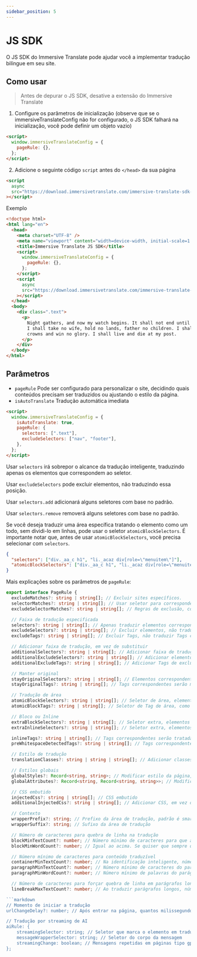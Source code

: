 ```yaml
---
sidebar_position: 5
---
```


# JS SDK

O JS SDK do Immersive Translate pode ajudar você a implementar tradução bilíngue em seu site.

## Como usar

> Antes de depurar o JS SDK, desative a extensão do Immersive Translate

1. Configure os parâmetros de inicialização (observe que se o immersiveTranslateConfig não for configurado, o JS SDK falhará na inicialização, você pode definir um objeto vazio)

```html
<script>
  window.immersiveTranslateConfig = {
    pageRule: {},
  };
</script>
```

2. Adicione o seguinte código `script` antes do `</head>` da sua página

```html
<script
  async
  src="https://download.immersivetranslate.com/immersive-translate-sdk-latest.js"
></script>
```

Exemplo

```html
<!doctype html>
<html lang="en">
  <head>
    <meta charset="UTF-8" />
    <meta name="viewport" content="width=device-width, initial-scale=1.0" />
    <title>Immersive Translate JS SDK</title>
    <script>
      window.immersiveTranslateConfig = {
        pageRule: {},
      };
    </script>
    <script
      async
      src="https://download.immersivetranslate.com/immersive-translate-sdk-latest.js"
    ></script>
  </head>
  <body>
    <div class=".text">
      <p>
        Night gathers, and now my watch begins. It shall not end until my death.
        I shall take no wife, hold no lands, father no children. I shall wear no
        crowns and win no glory. I shall live and die at my post.
      </p>
    </div>
  </body>
</html>
```

## Parâmetros

- `pageRule`
  Pode ser configurado para personalizar o site, decidindo quais conteúdos precisam ser traduzidos ou ajustando o estilo da página.
- `isAutoTranslate`
  Tradução automática imediata

```html
<script>
  window.immersiveTranslateConfig = {
    isAutoTranslate: true,
    pageRule: {
      selectors: [".text"],
      excludeSelectors: ["nav", "footer"],
    },
  };
</script>
```

Usar `selectors` irá sobrepor o alcance da tradução inteligente, traduzindo apenas os elementos que correspondem ao seletor.

Usar `excludeSelectors` pode excluir elementos, não traduzindo essa posição.

Usar `selectors.add` adicionará alguns seletores com base no padrão.

Usar `selectors.remove` removerá alguns seletores com base no padrão.

Se você deseja traduzir uma área específica tratando o elemento como um todo, sem dividi-lo em linhas, pode usar o seletor `atomicBlockSelectors`. É importante notar que, antes de usar `atomicBlockSelectors`, você precisa selecionar com `selectors`.

```json
{
  "selectors": ["div._aa_c h1", "li._acaz div[role=\"menuitem\"]"],
  "atomicBlockSelectors": ["div._aa_c h1", "li._acaz div[role=\"menuitem\"]"]
}
```

Mais explicações sobre os parâmetros de `pageRule`:

```typescript
export interface PageRule {
  excludeMatches?: string | string[]; // Excluir sites específicos.
  selectorMatches?: string | string[]; // Usar seletor para corresponder, sem precisar especificar todas as URLs.
  excludeSelectorMatches?: string | string[]; // Regras de exclusão, como acima.

  // Faixa de tradução especificada
  selectors?: string | string[]; // Apenas traduzir elementos correspondentes
  excludeSelectors?: string | string[]; // Excluir elementos, não traduzir elementos correspondentes
  excludeTags?: string | string[]; // Excluir Tags, não traduzir Tags correspondentes

  // Adicionar faixa de tradução, em vez de substituir
  additionalSelectors?: string | string[]; // Adicionar faixa de tradução. Na área de tradução inteligente, adicionar posição de tradução.
  additionalExcludeSelectors?: string | string[]; // Adicionar elementos de exclusão, para que a tradução inteligente não traduza posições específicas.
  additionalExcludeTags?: string | string[]; // Adicionar Tags de exclusão

  // Manter original
  stayOriginalSelectors?: string | string[]; // Elementos correspondentes serão mantidos como estão. Comumente usado para tags de sites de fórum.
  stayOriginalTags?: string | string[]; // Tags correspondentes serão mantidas como estão, como `code`

  // Tradução de área
  atomicBlockSelectors?: string | string[]; // Seletor de área, elementos correspondentes serão tratados como um todo, não serão traduzidos em partes
  atomicBlockTags?: string | string[]; // Seletor de Tag de área, como acima

  // Bloco ou Inline
  extraBlockSelectors?: string | string[]; // Seletor extra, elementos correspondentes serão tratados como elementos de bloco, ocupando uma linha inteira.
  extraInlineSelectors?: string | string[]; // Seletor extra, elementos correspondentes serão tratados como elementos inline.

  inlineTags?: string | string[]; // Tags correspondentes serão tratadas como elementos inline
  preWhitespaceDetectedTags?: string | string[]; // Tags correspondentes serão automaticamente quebradas em linhas

  // Estilo de tradução
  translationClasses?: string | string | string[]; // Adicionar classes extras à tradução

  // Estilos globais
  globalStyles?: Record<string, string>; // Modificar estilo da página, útil se a tradução causar desordem na página.
  globalAttributes?: Record<string, Record<string, string>>; // Modificar atributos de elementos da página

  // CSS embutido
  injectedCss?: string | string[]; // CSS embutido
  additionalInjectedCss?: string | string[]; // Adicionar CSS, em vez de substituir diretamente.

  // Contexto
  wrapperPrefix?: string; // Prefixo da área de tradução, padrão é smart, decide se quebra linha com base no número de palavras.
  wrapperSuffix?: string; // Sufixo da área de tradução

  // Número de caracteres para quebra de linha na tradução
  blockMinTextCount?: number; // Número mínimo de caracteres para que a tradução seja tratada como bloco, caso contrário, será elemento inline.
  blockMinWordCount?: number; // Igual ao acima. Se quiser que sempre quebre linha, pode preencher ambos com 0.

  // Número mínimo de caracteres para conteúdo traduzível
  containerMinTextCount?: number; // Na identificação inteligente, número mínimo de caracteres que o elemento deve conter para ser traduzido, padrão é 18
  paragraphMinTextCount?: number; // Número mínimo de caracteres do parágrafo original, conteúdo maior que o número será traduzido
  paragraphMinWordCount?: number; // Número mínimo de palavras do parágrafo original

  // Número de caracteres para forçar quebra de linha em parágrafos longos
  lineBreakMaxTextCount?: number; // Ao traduzir parágrafos longos, número máximo de caracteres do parágrafo para forçar quebra de linha.

```markdown
// Momento de iniciar a tradução
urlChangeDelay?: number; // Após entrar na página, quantos milissegundos de atraso antes de iniciar a tradução. Para aguardar a inicialização da página, atualmente o padrão é 250ms

// Tradução por streaming de AI
aiRule: {
    streamingSelector: string; // Seletor que marca o elemento em tradução na página gpt
    messageWrapperSelector: string; // Seletor do corpo da mensagem
    streamingChange: boolean; // Mensagens repetidas em páginas tipo gpt são atualizações incrementais ou totais. gpt é incremental
};
```
